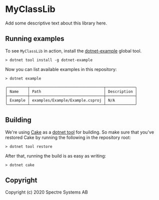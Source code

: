 # MyClassLib

Add some descriptive text about this library here.

## Running examples

To see `MyClassLib` in action, install the 
[dotnet-example](https://github.com/patriksvensson/dotnet-example)
global tool.

```
> dotnet tool install -g dotnet-example
```

Now you can list available examples in this repository:

```
> dotnet example

╭─────────┬─────────────────────────────────┬─────────────╮
│ Name    │ Path                            │ Description │
├─────────┼─────────────────────────────────┼─────────────┤
│ Example │ examples/Example/Example.csproj │ N/A         │
╰─────────┴─────────────────────────────────┴─────────────╯
```

## Building

We're using [Cake](https://github.com/cake-build/cake) as a 
[dotnet tool](https://docs.microsoft.com/en-us/dotnet/core/tools/global-tools) 
for building. So make sure that you've restored Cake by running 
the following in the repository root:

```
> dotnet tool restore
```

After that, running the build is as easy as writing:

```
> dotnet cake
```

## Copyright

Copyright (c) 2020 Spectre Systems AB
